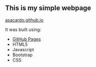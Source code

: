 ## This is my simple webpage 

[asacardo.github.io](https://asacardo.github.io)

It was built using:

- [GitHub Pages](https://pages.github.com/)
- HTML5
- Javascript
- Bootstrap
- CSS